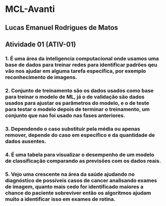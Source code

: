 # MCL-Avanti
## Lucas Emanuel Rodrigues de Matos 
## Atividade 01 (ATIV-01)
### 1. É uma área da inteligencia computacional onde usamos uma base de dados para treinar redes para identificar padrões qeu vão nos ajudar em alguma tarefa especifica, por exemplo reconhecimento de imagens.
### 2. Conjunto de treinamento são os dados usados como base para treinar o modelo de ML, já o de validação são dados usados para ajustar os parâmetros do modelo, e o de teste para testar o modelo depois de terminar o treinamento, um conjunto que nao foi usado nas fases anteriores.
### 3. Dependendo o caso substituir pela média ou apenas remover, depende do caso em específico e da quantidade de dados ausentes.
### 4. É uma tabela para visualizar o desempenho de um modelo de classificação comparando as previsões com os dados reais.
### 5. Vejo uma crescente na área da saúde ajudando no diagnóstico de possíveis casos de cancer analisando exames de imagem, quanto mais cedo for identificado maiores a chance do paciente sobreviver então os algoritmos ajudam muito a identificar isso em exames de rotina.

